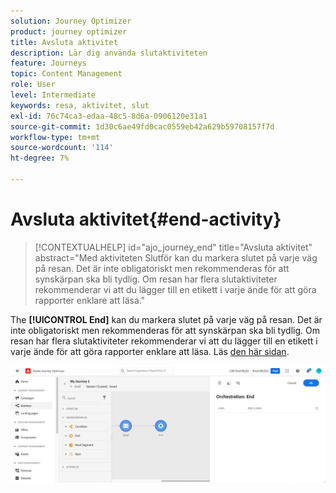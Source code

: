 ```yaml
---
solution: Journey Optimizer
product: journey optimizer
title: Avsluta aktivitet
description: Lär dig använda slutaktiviteten
feature: Journeys
topic: Content Management
role: User
level: Intermediate
keywords: resa, aktivitet, slut
exl-id: 76c74ca3-edaa-48c5-8d6a-0906120e31a1
source-git-commit: 1d30c6ae49fd0cac0559eb42a629b59708157f7d
workflow-type: tm+mt
source-wordcount: '114'
ht-degree: 7%

---
```


# Avsluta aktivitet{#end-activity}

>[!CONTEXTUALHELP]
>id="ajo_journey_end"
>title="Avsluta aktivitet"
>abstract="Med aktiviteten Slutför kan du markera slutet på varje väg på resan. Det är inte obligatoriskt men rekommenderas för att synskärpan ska bli tydlig. Om resan har flera slutaktiviteter rekommenderar vi att du lägger till en etikett i varje ände för att göra rapporter enklare att läsa."

The **[!UICONTROL End]** kan du markera slutet på varje väg på resan. Det är inte obligatoriskt men rekommenderas för att synskärpan ska bli tydlig. Om resan har flera slutaktiviteter rekommenderar vi att du lägger till en etikett i varje ände för att göra rapporter enklare att läsa. Läs [den här sidan](../reports/live-report.md).

![](assets/journey54.png)
